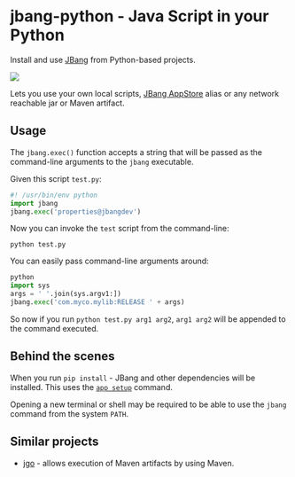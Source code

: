 # jbang-python - Java Script in your Python

Install and use [JBang](https://www.jbang.dev) from Python-based projects.

![](python_script.png)

Lets you use your own local scripts, [JBang AppStore](https://jbang.dev/appstore) alias or any network reachable jar or Maven artifact.

## Usage
The `jbang.exec()` function accepts a string that will be passed as the command-line arguments to the `jbang` executable.

Given this script `test.py`:

```python
#! /usr/bin/env python
import jbang
jbang.exec('properties@jbangdev')
```

Now you can invoke the `test` script from the command-line:

```
python test.py
```

You can easily pass command-line arguments around:

```python
python
import sys
args = ' '.join(sys.argv1:])
jbang.exec('com.myco.mylib:RELEASE ' + args)
```

So now if you run `python test.py arg1 arg2`, `arg1 arg2` will be appended to the command executed.

## Behind the scenes

When you run `pip install` - JBang and other dependencies will be installed. This uses the [`app setup`](https://www.jbang.dev/documentation/guide/latest/installation.html#using-jbang) command.

Opening a new terminal or shell may be required to be able to use the `jbang` command from the system `PATH`.

## Similar projects

* [jgo](https://pypi.org/project/jgo/) - allows execution of Maven artifacts by using Maven.

